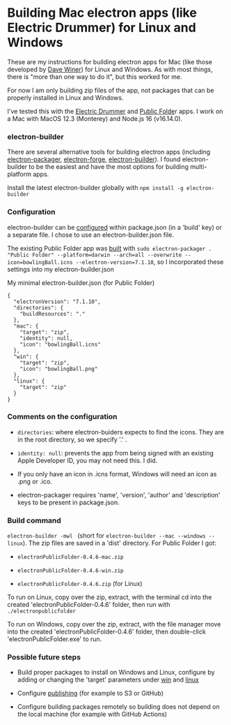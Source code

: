 # Building Mac electron apps (like Electric Drummer) for Linux and Windows

These are my instructions for building electron apps for Mac (like those developed by <a href="https://github.com/scripting">Dave Winer</a>) for Linux and Windows. As with most things, there is "more than one way to do it", but this worked for me.

For now I am only building zip files of the app, not packages that can be properly installed  in Linux and Windows.

I've tested this with the <a href="http://docserver.scripting.com/drummer/electricDrummer.opml">Electric Drummer</a> and <a href="http://this.how/publicFolder/">Public Folde</a>r apps. I work on a Mac with MacOS 12.3 (Monterey) and Node.js 16 (v16.14.0).  

### electron-builder

There are several alternative tools for building electron apps (including <a href="https://github.com/electron/electron-packager">electron-packager</a>, <a href="https://www.electronforge.io/">electron-forge</a>, <a href="https://www.electron.build/">electron-builder</a>). I found electron-builder to be the easiest and have the most options for building multi-platform apps.


Install the latest electron-builder globally with `npm install -g electron-builder`


### Configuration

electron-builder can be <a href="https://www.electron.build/configuration/configuration">configured</a> within package.json (in a 'build' key) or a separate file. I chose to use an electron-builder.json file.

The existing Public Folder app was <a href="https://github.com/scripting/publicfolder/blob/master/electron/source.opml">built</a> with `sudo electron-packager . "Public Folder" --platform=darwin --arch=all --overwrite --icon=bowlingBall.icns --electron-version=7.1.10`, so I incorporated these settings into my  electron-builder.json

My minimal electron-builder.json (for Public Folder)

```
{
  "electronVersion": "7.1.10",
  "directories": {
    "buildResources": "."
  },
  "mac": {
    "target": "zip",
    "identity": null,
    "icon": "bowlingBall.icns"
  },
  "win": {
    "target": "zip",
    "icon": "bowlingBall.png"
  },
  "linux": {
    "target": "zip"
  }
}
```

### Comments on the configuration

- `directories`: where electron-buiders expects to find the icons. They are in the root directory, so we specify '.' .

- `identity: null`: prevents the app from being signed with an existing Apple Developer ID, you may not need this. I did. 

- If you only have an icon in .icns format, Windows will need an icon as .png or .ico.

- electron-packager requires 'name', 'version', 'author' and 'description' keys to be present in package.json.

### Build command

`electron-builder -mwl ` (short for `electron-builder --mac --windows --linux`). The zip files are saved in a 'dist' directory. For Public Folder I got: 

- `electronPublicFolder-0.4.6-mac.zip`

- `electronPublicFolder-0.4.6-win.zip`

- `electronPublicFolder-0.4.6.zip` (for Linux)


To run on Linux, copy over the zip, extract, with the terminal cd into the created 'electronPublicFolder-0.4.6' folder, then run with `./electronpublicfolder`

To run on Windows, copy over the zip, extract, with the file manager move into the created 'electronPublicFolder-0.4.6' folder, then double-click 'electronPublicFolder.exe' to run.

### Possible future steps

- Build proper packages to install on Windows and Linux, configure by adding or changing the 'target' parameters under <a href="https://www.electron.build/configuration/win">win</a> and <a href="https://www.electron.build/configuration/linux">linux</a> 

- Configure <a href="https://www.electron.build/configuration/publish.html">publishing</a> (for example to S3 or GitHub)

- Configure building packages remotely so building does not depend on the local machine (for example with GitHub Actions) 
